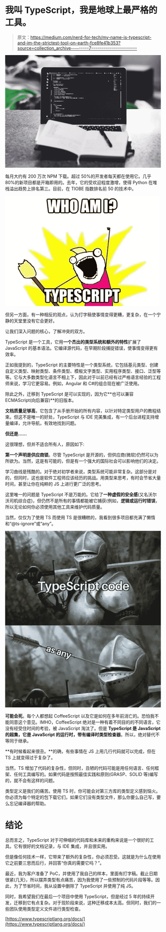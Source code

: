 # 我叫 TypeScript，我是地球上最严格的工具。

> 原文：<https://medium.com/nerd-for-tech/my-name-is-typescript-and-im-the-strictest-tool-on-earth-fce8fe41b353?source=collection_archive---------7----------------------->

![](img/0c315607242609364df0c026e03dd766.png)

每月大约有 200 万次 NPM 下载。超过 50%的开发者每天都在使用它。几乎 80%的新项目都是开箱即用的。去年，它的受欢迎程度激增，使得 Python 在堆栈溢出趋势上排名第三。目前，在 TIOBE 指数排名前 50 的技术中。

![](img/db3ddd9912d5534517cbc70f064382f6.png)

但另一方面，有一种相反的观点，认为打字稿使事情变得更糟，更复杂，在一个宁静的天堂里没有它会更好。

让我们深入问题的核心，了解冲突的双方。

TypeScript 是一个工具，它用**一个杰出的类型系统和额外的特性**扩展了 JavaScript 的基本语法。它编译源代码，在早期阶段捕捉错误，使事情变得更有效率。

正如我提到的，TypeScript 的主要特性是一个类型系统，它包括基元类型、创建自定义类型、映射类型、条件类型、模板文字类型、实用程序类型、接口、泛型等等。它与大多数类型化语言不相上下，因此对于以前已经有过严格语言经验的工程师来说，学习它更容易。例如，Angular 和 C#的组合现在被广泛使用。

除此之外，迁移到 TypeScript 是可以实现的，因为它**也可以兼容 ECMAScript(向后兼容)**的旧版本。

**文档质量足够高**，它包含了从手册开始的所有内容，以针对特定类型用户的教程结束。但这不是唯一的好处，TypeScript 与 IDE 完美集成，有一个后台进程支持增量编译，允许导航，有效地找到问题。

**但还是……**

这很理想，但并不适合所有人，原因如下:

**第一个声明是供应商锁**。尽管 TypeScript 是开源的，但供应商(微软)仍然可以为所欲为。当然，这是有可能的，但是有一个强大的国际社会可以影响他们的决定。

学习曲线是残酷的。对于绝对初学者来说，类型系统可能非常复杂。这部分是对的，但同时，这也是软件工程师应该经历的挑战。用类型来思考，有时会节省大量时间，甚至让你在纯粹的 JS 上进行更广泛的思考。

这里唯一的问题是 TypeScript 不是万能的。它给了**一种虚假的安全感**(又名沃尔沃司机综合症)，但仍然不是所有的事情都能被它捕获(例如，**逻辑或运行时错误**，所以无论如何你必须使用其他工具来维护代码质量。

当然，仅仅为了使用 TS 而使用 TS 是很糟糕的，我看到很多项目都充满了懒惰和“@ts-ignore”或“any”。

![](img/27c6f22ebf7641428070d4946f397d04.png)

**可能会死**。每个人都想起 CoffeeScript 以及它是如何在多年前消亡的。恐怕我不能同意这个意见。IMHO，CoffeeScript 绝对是一种有着不同目的的不同语言，它没有经受住时间的考验，被 JavaScript 淘汰了。但是 **TypeScript 是 JavaScript 的超集，它是 JavaScript 的运行时，带有编译时类型检查器**。所以，绝对替代不等同于继承。

**有时候看起来很丑。**的确，有些事情在 JS 上用几行代码就可以完成，但在 TS 上就变得过于复杂了。

当然，TS 增加了代码的复杂性，但同时，丑陋的代码可能是用任何语言、任何框架、任何工具编写的。如果代码是按照最佳实践和原则(GRASP、SOLID 等)编写的，就不会有这样的问题。

类型定义是我们的痛苦。使用 TS 时，你可能会对第三方库的类型定义感到恼火。你必须为每个特定的包下载它们，如果它们没有类型文件，那么你要么自己写，要么忘记编译器的帮助。

# 结论

总而言之，TypeScript 对于可伸缩的代码库和未来的重构来说是一个很好的工具。它有很好的文档记录，与 IDE 集成，并且很实用。

但是像任何技术一样，它带来了额外的复杂性，你必须忍受。这就是为什么在使用它之前要三思而后行，并回答“你真的需要它吗？”。

最近，我为客户准备了 PoC，并使用了我自己的样本，里面有打字稿。截止日期很紧(几天)，所以摆弄类型有点痛苦，因为我使用了一些预制的代码片段等等。因此，为了节省时间，我从设置中删除了 TypeScript 并使用了纯 JS。

同时，我希望我们在最后一个项目中使用 TypeScript，但是经过 5 年的持续开发，迁移到它有点复杂。对于现阶段来说，这种迁移成本太高。但同时，我们的一些团队使用类型定义文件进行类型检查。

[https://www.typescriptlang.org/docs/](https://www.typescriptlang.org/docs/)